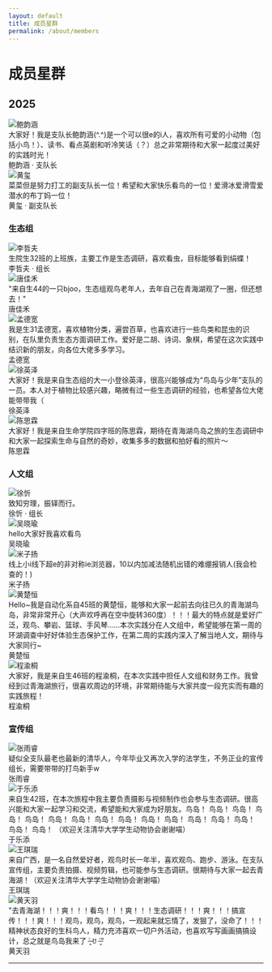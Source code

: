 ```yaml
---
layout: default
title: 成员星群
permalink: /about/members
---
```


# 成员星群

## 2025

<div class="gallery-grid">
    <div class="gallery-item">
        <img src="{{ '/assets/images/members/2025/鲍韵涵.jpg' | relative_url }}" alt="鲍韵涵">
        <div class="gallery-caption-overlay">大家好！我是支队长鲍韵涵(^.^)是一个可以很e的i人，喜欢所有可爱的小动物（包括小鸟！）、读书、看点英剧和听冷笑话（？）总之非常期待和大家一起度过美好的实践时光！</div>
        <div class="gallery-caption">鲍韵涵 · 支队长</div>
    </div>
    <div class="gallery-item">
        <img src="{{ '/assets/images/members/2025/黄玺.jpg' | relative_url }}" alt="黄玺">
        <div class="gallery-caption-overlay">菜菜但是努力打工的副支队长一位！希望和大家快乐看鸟的一位！爱滑冰爱滑雪爱潜水的布丁妈一位！</div>
        <div class="gallery-caption">黄玺 · 副支队长</div>
    </div>
</div>

### 生态组

<div class="gallery-grid">
    <div class="gallery-item">
        <img src="{{ '/assets/images/members/2025/李哲夫.jpg' | relative_url }}" alt="李哲夫">
        <div class="gallery-caption-overlay">生院生32班的上班族，主要工作是生态调研，喜欢看虫，目标能够看到绢蝶！</div>
        <div class="gallery-caption">李哲夫 · 组长</div>
    </div>
    <div class="gallery-item">
        <img src="{{ '/assets/images/members/2025/唐佳禾.jpg' | relative_url }}" alt="唐佳禾">
        <div class="gallery-caption-overlay">"来自生44的一只bjoo，生态组观鸟老年人，去年自己在青海湖观了一圈，但还想去！"</div>
        <div class="gallery-caption">唐佳禾</div>
    </div>
    <div class="gallery-item">
        <img src="{{ '/assets/images/members/2025/孟德宽.jpg' | relative_url }}" alt="孟德宽">
        <div class="gallery-caption-overlay">我是生31孟德宽，喜欢植物分类，遍尝百草，也喜欢进行一些鸟类和昆虫的识别，在队里负责生态方面调研工作。爱好是二胡、诗词、象棋，希望在这次实践中结识新的朋友，向各位大佬多多学习。</div>
        <div class="gallery-caption">孟德宽</div>
    </div>
    <div class="gallery-item">
        <img src="{{ '/assets/images/members/2025/徐英泽.jpg' | relative_url }}" alt="徐英泽">
        <div class="gallery-caption-overlay">大家好！我是来自生态组的大一小登徐英泽，很高兴能够成为“鸟岛与少年”支队的一员。本人对于植物比较感兴趣，略微有过一些生态调研的经验，也希望各位大佬能带带我（  </div>
        <div class="gallery-caption">徐英泽</div>
    </div>
    <div class="gallery-item">
        <img src="{{ '/assets/images/members/2025/陈思霖.jpg' | relative_url }}" alt="陈思霖">
        <div class="gallery-caption-overlay">大家好！我是来自生命学院四字班的陈思霖，期待在青海湖鸟岛之旅的生态调研中和大家一起探索生命与自然的奇妙，收集多多的数据和拍好看的照片～</div>
        <div class="gallery-caption">陈思霖</div>
    </div>
</div>

### 人文组

<div class="gallery-grid">
    <div class="gallery-item">
        <img src="{{ '/assets/images/members/2025/徐忻.jpg' | relative_url }}" alt="徐忻">
        <div class="gallery-caption-overlay">致知穷理，振铎而行。</div>
        <div class="gallery-caption">徐忻 · 组长</div>
    </div>
    <div class="gallery-item">
        <img src="{{ '/assets/images/members/2025/吴晓瑜.jpg' | relative_url }}" alt="吴晓瑜">
        <div class="gallery-caption-overlay">hello大家好我喜欢看鸟</div>
        <div class="gallery-caption">吴晓瑜</div>
    </div>
    <div class="gallery-item">
        <img src="{{ '/assets/images/members/2025/米子扬.jpg' | relative_url }}" alt="米子扬">
        <div class="gallery-caption-overlay">线上小i线下超e的非对称ie浏览器，10以内加减法随机出错的难绷报销人(我会检查的！) </div>
        <div class="gallery-caption">米子扬</div>
    </div>
    <div class="gallery-item">
        <img src="{{ '/assets/images/members/2025/黄楚恒.jpg' | relative_url }}" alt="黄楚恒">
        <div class="gallery-caption-overlay">Hello~我是自动化系自45班的黄楚恒，能够和大家一起前去向往已久的青海湖鸟岛，非常非常开心（大声欢呼再在空中旋转360度）！！！最大的特点就是爱好广泛，观鸟、攀岩、篮球、手风琴……本次实践分在人文组中，希望能够在第一周的环湖调查中好好体验生态保护工作，在第二周的实践内深入了解当地人文，期待与大家同行~  </div>
        <div class="gallery-caption">黄楚恒</div>
    </div>
    <div class="gallery-item">
        <img src="{{ '/assets/images/members/2025/程渝桐.jpg' | relative_url }}" alt="程渝桐">
        <div class="gallery-caption-overlay">大家好，我是来自生46班的程渝桐，在本次实践中担任人文组和财务工作。我曾经到过青海湖旅行，很喜欢周边的环境，非常期待能与大家共度一段充实而有趣的实践旅程！</div>
        <div class="gallery-caption">程渝桐</div>
    </div>
</div>

### 宣传组

<div class="gallery-grid">
    <div class="gallery-item">
        <img src="{{ '/assets/images/members/2025/张雨睿.jpg' | relative_url }}" alt="张雨睿">
        <div class="gallery-caption-overlay">疑似全支队最老也最新的清华人，今年毕业又再次入学的法学生，不务正业的宣传组长，需要带带的打鸟新手w</div>
        <div class="gallery-caption">张雨睿</div>
    </div>
    <div class="gallery-item">
        <img src="{{ '/assets/images/members/2025/于乐添.jpg' | relative_url }}" alt="于乐添">
        <div class="gallery-caption-overlay">来自生42班，在本次旅程中我主要负责摄影与视频制作也会参与生态调研。很高兴能和大家一起学习和交流，希望能和大家成为好朋友。鸟岛！ 鸟岛！ 鸟岛！ 鸟岛！ 鸟岛！ 鸟岛！ 鸟岛！ 鸟岛！ 鸟岛！ 鸟岛！ 鸟岛！ 鸟岛！ 鸟岛！ 鸟岛！ 鸟岛！ 鸟岛！ （欢迎关注清华大学学生动物协会谢谢喵）</div>
        <div class="gallery-caption">于乐添</div>
    </div>
    <div class="gallery-item">
        <img src="{{ '/assets/images/members/2025/王琪瑞.jpg' | relative_url }}" alt="王琪瑞">
        <div class="gallery-caption-overlay">来自广西，是一名自然爱好者，观鸟时长一年半，喜欢观鸟、跑步、游泳。在支队宣传组，主要负责拍摄、视频剪辑，也可能参与生态调研。很期待与大家一起去青海湖！（欢迎关注清华大学学生动物协会谢谢喵） </div>
        <div class="gallery-caption">王琪瑞</div>
    </div>
    <div class="gallery-item">
        <img src="{{ '/assets/images/members/2025/黄天羽.jpg' | relative_url }}" alt="黄天羽">
        <div class="gallery-caption-overlay">"去青海湖！！！爽！！！看鸟！！！爽！！！生态调研！！！爽！！！搞宣传！！！爽！！！观鸟，观鸟，观鸟，一观起来就忘情了，发狠了，没命了！！！精神状态良好的生科鸟人，精力充沛喜欢一切户外活动，也喜欢写写画画搞搞设计，总之就是鸟岛我来了 ˃̶͈ ꇴ ˂̶͈"</div>
        <div class="gallery-caption">黄天羽</div>
    </div>
</div>

---
